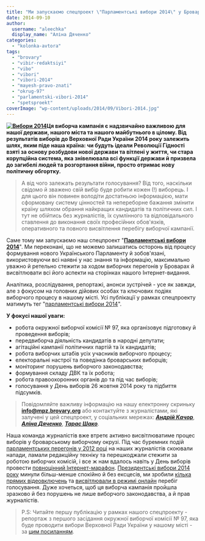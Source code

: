 ```yaml
---
title: "Ми запускаємо спецпроект \"Парламентські вибори 2014\" у Броварах"
date: 2014-09-10
author: 
  username: "aleechka"
  display_name: "Аліна Дяченко"
categories: 
  - "kolonka-avtora"
tags: 
  - "brovary"
  - "vibir-redaktsiyi"
  - "vibo"
  - "vibori"
  - "vibori-2014"
  - "mayesh-pravo-znati"
  - "okrug-97"
  - "parlamentski-vibori-2014"
  - "spetsproekt"
coverImage: "wp-content/uploads/2014/09/Vibori-2014.jpg"
---
```


**[![Вибори 2014](https://mpz.brovary.org/wp-content/uploads/2014/09/Vibori-2014.jpg)](https://mpz.brovary.org/wp-content/uploads/2014/09/Vibori-2014.jpg)Ця виборча кампанія є надзвичайно важливою для нашої держави, нашого міста та нашого майбутнього в цілому. Від результатів виборів до Верховної Ради України 2014 року залежить шлях, яким піде наша країна: чи будуть ідеали Революції Гідності взяті за основу розбудови нової держави та вітлені у життя, чи стара корупційна система, яка знівелювала всі функції держави й призвела до загибелі людей та розгортання війни, просто отримає нову політичну обгортку.** 

> А від чого залежать результати голосування? Від того, наскільки свідомо й зважено свій вибір буде робити кожен (!) виборець. І для цього він повинен володіти достатньою інформацією, мати сформовану систему цінностей та непереборне бажання змінити країну шляхом обрання найкращих кандидатів та політичних сил. І тут не обійтись без журналістів, їх сумлінного та відповідального ставлення до виконання своїх професійних обов'язків, оперативного та повного висвітлення перебігу виборчої кампанії.

Саме тому ми запускаємо наш спецпроект "[**Парламентські вибори 2014**](https://mpz.brovary.org/tag/parlamentski-vibori-2014/)". Ми переконані, що не можемо залишатись осторонь від процесу формування нового Українського Парламенту й зобов'язані, використовуючи всі наявні у нас знання та інформацію, максимально уважно й ретельно стежити за ходом виборчих перегонів у Броварах й висвітлювати всі його аспекти на сторінках нашого Інтернет-видання.

Аналітика, розслідування, репортажі, анонси зустрічей - усе як завжди, але з фокусом на головних дійових особах та ключових подіях виборчого процесу в нашому місті. Усі публікації у рамках спецпроекту матимуть тег "[парламентські вибори 2014](https://mpz.brovary.org/tag/parlamentski-vibori-2014/)".

**У фокусі нашої уваги:**

- робота окружної виборчої комісії № 97, яка організовує підготовку й проведення виборів;
- передвиборча діяльність кандидатів в народні депутати;
- агітаційні кампанії політичних партій та їх кандидатів;
- робота виборчих штабів усіх учасників виборчого процесу;
- електоральні настрої та поведінка броварських виборців;
- моніторинг порушень виборчого законодавства;
- формування складу ДВК та їх робота;
- робота правоохоронних органів до та під час виборів;
- голосування у День виборів 26 жовтня 2014 року та підбиття підсумків.

> Повідомляйте важливу інформацію на нашу електронну скриньку **info@mpz.brovary.org** або контактуйте з журналістами, які залучені у цей спецпроект, у соціальних мережах: [_**Андрій Качор**_](https://www.facebook.com/andriy.kachor), [**_Аліна Дяченко_**](https://www.facebook.com/alina.dyachenko), [_**Тарас Шако**_](https://www.facebook.com/taras.shako).

Наша команда журналістів вже втретє активно висвітлюватиме процес виборів у броварському виборчому окрузі. Під час буремних подій [парламентських перегонів у 2012 році](https://mpz.brovary.org/tag/vibori-2012/) на наших журналістів скоювали напади, ламали редакційну техніку та перешкоджали стежити за роботою виборчих комісій, і все ж нам вдалось навіть у День виборів провести [повноцінний Інтернет-марафон](https://mpz.brovary.org/arhiv-internet-marafonu-okrug-97-garyacha-tochka-viboriv-20/). [Президентські вибори 2014 року](https://mpz.brovary.org/tag/vibori-prezidenta-2014/) минули більш-менше спокійно й без ексцесів, ми зробили [кілька прямих відеовключень](http://www.ustream.tv/channel/pravoznaty) та [висвітлювали в режимі онлайн](https://mpz.brovary.org/den-viboriv-u-brovarah-onlayn-marafon-pryami-vklyuchennya-garyacha-liniya/) перебіг голосування. Дуже хочеться, щоб ця виборча кампанія пройшла зразково й без порушень не лише виборчого законодавства, а й прав журналістів.

> P.S: Читайте першу публікацію у рамках нашого спецпроекту - репортаж з першого засідання окружної виборчої комісії № 97, яка буде проводити вибори Верховної Ради України у нашому місті - за [цим посиланням](https://mpz.brovary.org/pershe-zasidannya-okruzhnoyi-komisiyi-97-golova-vid-komunistiv-sekretar-vid-partiyi-regioniv/).
